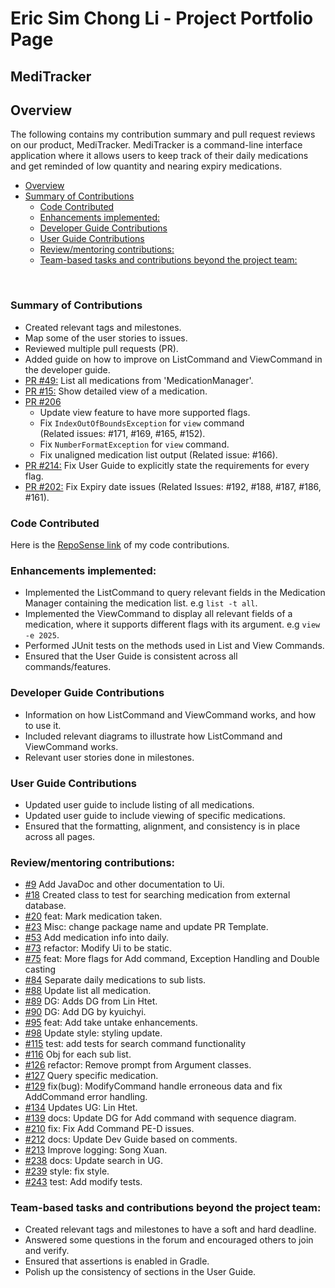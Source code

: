 # Eric Sim Chong Li - Project Portfolio Page

## MediTracker

## Overview
The following contains my contribution summary and pull request reviews on our product, MediTracker.
MediTracker is a command-line interface application where it allows users to keep track of their 
daily medications and get reminded of low quantity and nearing expiry medications.<br>

<!-- TOC -->
* [Overview](#overview)
* [Summary of Contributions](#summary-of-contributions)
  * [Code Contributed](#code-contributed)
  * [Enhancements implemented:](#enhancements-implemented)
  * [Developer Guide Contributions](#developer-guide-contributions)
  * [User Guide Contributions](#user-guide-contributions)
  * [Review/mentoring contributions:](#reviewmentoring-contributions)
  * [Team-based tasks and contributions beyond the project team:](#team-based-tasks-and-contributions-beyond-the-project-team)
<!-- TOC -->

<br>

### Summary of Contributions
- Created relevant tags and milestones.
- Map some of the user stories to issues.
- Reviewed multiple pull requests (PR).
- Added guide on how to improve on ListCommand and ViewCommand in the developer guide.
- [PR #49:](https://github.com/AY2324S2-CS2113T-T09-1/tp/pull/49) List all medications from 'MedicationManager'.
- [PR #15:](https://github.com/AY2324S2-CS2113T-T09-1/tp/pull/127) Show detailed view of a medication.
- [PR #206](https://github.com/AY2324S2-CS2113T-T09-1/tp/pull/206) 
  - Update view feature to have more supported flags. 
  - Fix `IndexOutOfBoundsException` for `view` command <br>
  (Related issues: #171, #169, #165, #152). 
  - Fix `NumberFormatException` for `view` command.
  - Fix unaligned medication list output (Related issue: #166).
- [PR #214:](https://github.com/AY2324S2-CS2113T-T09-1/tp/pull/214)
Fix User Guide to explicitly state the requirements for every flag.
- [PR #202:](https://github.com/AY2324S2-CS2113T-T09-1/tp/pull/220)
Fix Expiry date issues (Related Issues: #192, #188, #187, #186, #161).<br>

### Code Contributed
Here is the [RepoSense link](https://nus-cs2113-ay2324s2.github.io/tp-dashboard/?search=e0958902&breakdown=true) 
of my code contributions.<br>

### Enhancements implemented:
- Implemented the ListCommand to query relevant fields in the Medication Manager 
containing the medication list. e.g `list -t all`.
- Implemented the ViewCommand to display all relevant fields of a medication, 
where it supports different flags with its argument. e.g `view -e 2025`.
- Performed JUnit tests on the methods used in List and View Commands.
- Ensured that the User Guide is consistent across all commands/features.<br>

### Developer Guide Contributions
- Information on how ListCommand and ViewCommand works, and how to use it.
- Included relevant diagrams to illustrate how ListCommand and ViewCommand works.
- Relevant user stories done in milestones.<br>

### User Guide Contributions
- Updated user guide to include listing of all medications.
- Updated user guide to include viewing of specific medications.
- Ensured that the formatting, alignment, and consistency is in place across all pages.<br>

### Review/mentoring contributions:
- [#9](https://github.com/AY2324S2-CS2113T-T09-1/tp/pull/17) Add JavaDoc and other documentation to Ui.
- [#18](https://github.com/AY2324S2-CS2113T-T09-1/tp/pull/18) Created class to test for searching medication from external database.
- [#20](https://github.com/AY2324S2-CS2113T-T09-1/tp/pull/20) feat: Mark medication taken.
- [#23](https://github.com/AY2324S2-CS2113T-T09-1/tp/pull/23) Misc: change package name and update PR Template.
- [#53](https://github.com/AY2324S2-CS2113T-T09-1/tp/pull/53) Add medication info into daily.
- [#73](https://github.com/AY2324S2-CS2113T-T09-1/tp/pull/73) refactor: Modify Ui to be static.
- [#75](https://github.com/AY2324S2-CS2113T-T09-1/tp/pull/75) feat: More flags for Add command, Exception Handling and Double casting
- [#84](https://github.com/AY2324S2-CS2113T-T09-1/tp/pull/84) Separate daily medications to sub lists.
- [#88](https://github.com/AY2324S2-CS2113T-T09-1/tp/pull/88) Update list all medication.
- [#89](https://github.com/AY2324S2-CS2113T-T09-1/tp/pull/89) DG: Adds DG from Lin Htet.
- [#90](https://github.com/AY2324S2-CS2113T-T09-1/tp/pull/90) DG: Add DG by kyuichyi.
- [#95](https://github.com/AY2324S2-CS2113T-T09-1/tp/pull/95) feat: Add take untake enhancements.
- [#98](https://github.com/AY2324S2-CS2113T-T09-1/tp/pull/98) Update style: styling update.
- [#115](https://github.com/AY2324S2-CS2113T-T09-1/tp/pull/115) test: add tests for search command functionality
- [#116](https://github.com/AY2324S2-CS2113T-T09-1/tp/pull/116) Obj for each sub list.
- [#126](https://github.com/AY2324S2-CS2113T-T09-1/tp/pull/126) refactor: Remove prompt from Argument classes.
- [#127](https://github.com/AY2324S2-CS2113T-T09-1/tp/pull/127) Query specific medication.
- [#129](https://github.com/AY2324S2-CS2113T-T09-1/tp/pull/129) fix(bug): ModifyCommand handle erroneous data and fix AddCommand error handling.
- [#134](https://github.com/AY2324S2-CS2113T-T09-1/tp/pull/134) Updates UG: Lin Htet.
- [#139](https://github.com/AY2324S2-CS2113T-T09-1/tp/pull/139) docs: Update DG for Add command with sequence diagram.
- [#210](https://github.com/AY2324S2-CS2113T-T09-1/tp/pull/210) fix: Fix Add Command PE-D issues.
- [#212](https://github.com/AY2324S2-CS2113T-T09-1/tp/pull/212) docs: Update Dev Guide based on comments.
- [#213](https://github.com/AY2324S2-CS2113T-T09-1/tp/pull/213) Improve logging: Song Xuan.
- [#238](https://github.com/AY2324S2-CS2113T-T09-1/tp/pull/238) docs: Update search in UG.
- [#239](https://github.com/AY2324S2-CS2113T-T09-1/tp/pull/239) style: fix style.
- [#243](https://github.com/AY2324S2-CS2113T-T09-1/tp/pull/243) test: Add modify tests.<br>

### Team-based tasks and contributions beyond the project team:
- Created relevant tags and milestones to have a soft and hard deadline.
- Answered some questions in the forum and encouraged others to join and verify.
- Ensured that assertions is enabled in Gradle.
- Polish up the consistency of sections in the User Guide.<br>